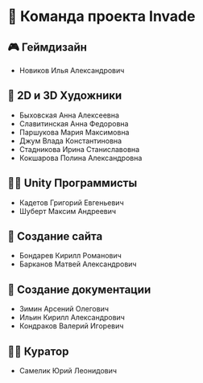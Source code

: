 # 👥 Команда проекта Invade

## 🎮 Геймдизайн
- Новиков Илья Александрович

## 🎨 2D и 3D Художники
- Быховская Анна Алексеевна  
- Славитинская Анна Федоровна  
- Паршукова Мария Максимовна  
- Джум Влада Константиновна  
- Стадникова Ирина Станиславовна  
- Кокшарова Полина Александровна  

## 👨‍💻 Unity Программисты
- Кадетов Григорий Евгеньевич  
- Шуберт Максим Андреевич  

## 📢 Создание сайта
- Бондарев Кирилл Романович  
- Барканов Матвей Александрович  

## 📑 Создание документации
- Зимин Арсений Олегович  
- Ильин Кирилл Александрович  
- Кондраков Валерий Игоревич  

## 👨‍🏫 Куратор
- Самелик Юрий Леонидович
